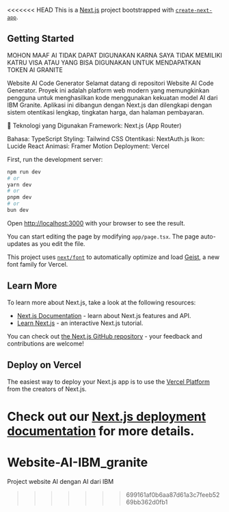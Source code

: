 <<<<<<< HEAD
This is a [Next.js](https://nextjs.org) project bootstrapped with [`create-next-app`](https://nextjs.org/docs/app/api-reference/cli/create-next-app).

## Getting Started

MOHON MAAF AI TIDAK DAPAT DIGUNAKAN KARNA SAYA TIDAK MEMILIKI KATRU VISA ATAU YANG BISA DIGUNAKAN UNTUK MENDAPATKAN TOKEN AI GRANITE

Website AI Code Generator
Selamat datang di repositori Website AI Code Generator. Proyek ini adalah platform web modern yang memungkinkan pengguna untuk menghasilkan kode menggunakan kekuatan model AI dari IBM Granite. Aplikasi ini dibangun dengan Next.js dan dilengkapi dengan sistem otentikasi lengkap, tingkatan harga, dan halaman pembayaran.


🚀 Teknologi yang Digunakan
Framework: Next.js (App Router)

Bahasa: TypeScript
Styling: Tailwind CSS
Otentikasi: NextAuth.js
Ikon: Lucide React
Animasi: Framer Motion
Deployment: Vercel


First, run the development server:

```bash
npm run dev
# or
yarn dev
# or
pnpm dev
# or
bun dev
```

Open [http://localhost:3000](http://localhost:3000) with your browser to see the result.

You can start editing the page by modifying `app/page.tsx`. The page auto-updates as you edit the file.

This project uses [`next/font`](https://nextjs.org/docs/app/building-your-application/optimizing/fonts) to automatically optimize and load [Geist](https://vercel.com/font), a new font family for Vercel.

## Learn More

To learn more about Next.js, take a look at the following resources:

- [Next.js Documentation](https://nextjs.org/docs) - learn about Next.js features and API.
- [Learn Next.js](https://nextjs.org/learn) - an interactive Next.js tutorial.

You can check out [the Next.js GitHub repository](https://github.com/vercel/next.js) - your feedback and contributions are welcome!

## Deploy on Vercel

The easiest way to deploy your Next.js app is to use the [Vercel Platform](https://vercel.com/new?utm_medium=default-template&filter=next.js&utm_source=create-next-app&utm_campaign=create-next-app-readme) from the creators of Next.js.

Check out our [Next.js deployment documentation](https://nextjs.org/docs/app/building-your-application/deploying) for more details.
=======
# Website-AI-IBM_granite
Project website AI dengan AI dari IBM 
>>>>>>> 699161af0b6aa87d61a3c7feeb5269bb362d0fb1
